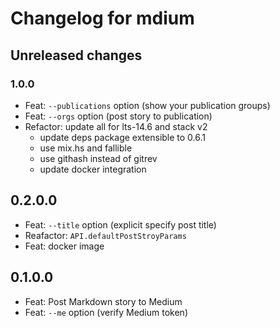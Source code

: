 # Changelog for mdium

## Unreleased changes

### 1.0.0

- Feat: `--publications` option (show your publication groups)
- Feat: `--orgs` option (post story to publication)
- Refactor: update all for lts-14.6 and stack v2
    - update deps package extensible to 0.6.1
    - use mix.hs and fallible
    - use githash instead of gitrev
    - update docker integration

## 0.2.0.0

- Feat: `--title` option (explicit specify post title)
- Reafactor: `API.defaultPostStroyParams`
- Feat: docker image

## 0.1.0.0

- Feat: Post Markdown story to Medium
- Feat: `--me` option (verify Medium token)
